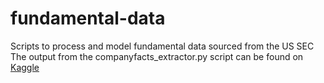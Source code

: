 # fundamental-data
Scripts to process and model fundamental data sourced from the US SEC<br>
The output from the companyfacts_extractor.py script can be found on [Kaggle](https://www.kaggle.com/datasets/vladosht/fundamental-data-from-sec-xbrl-companyfacts-zip/data/data)<br>
